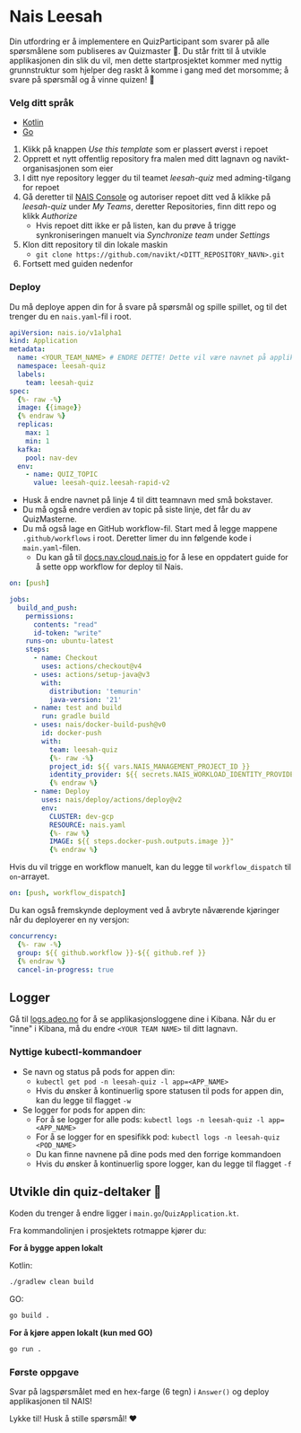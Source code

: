 # Nais Leesah

Din utfordring er å implementere en QuizParticipant som svarer på alle spørsmålene som 
publiseres av Quizmaster 🧙. Du står fritt til å utvikle applikasjonen din slik du vil, 
men dette startprosjektet kommer med nyttig grunnstruktur som hjelper deg raskt å komme i gang med 
det morsomme; å svare på spørsmål og å vinne quizen! 🎉

### Velg ditt språk

- [Kotlin](https://github.com/navikt/leesah-game-template)
- [Go](https://github.com/navikt/leesah-game-template-go)

1. Klikk på knappen _Use this template_ som er plassert øverst i repoet
2. Opprett et nytt offentlig repository fra malen med ditt lagnavn og navikt-organisasjonen som eier
3. I ditt nye repository legger du til teamet _leesah-quiz_ med adming-tilgang for repoet
4. Gå deretter til [NAIS Console](https://console.nav.cloud.nais.io/) og autoriser repoet ditt ved å klikke på _leesah-quiz_ under _My Teams_, deretter Repositories, finn ditt repo og klikk _Authorize_  
   - Hvis repoet ditt ikke er på listen, kan du prøve å trigge synkroniseringen manuelt via _Synchronize team_ under _Settings_
5. Klon ditt repository til din lokale maskin
   - `git clone https://github.com/navikt/<DITT_REPOSITORY_NAVN>.git`
6. Fortsett med guiden nedenfor

### Deploy
Du må deploye appen din for å svare på spørsmål og spille spillet, og til det trenger du en `nais.yaml`-fil i root.

```yaml
apiVersion: nais.io/v1alpha1
kind: Application
metadata:
  name: <YOUR_TEAM_NAME> # ENDRE DETTE! Dette vil være navnet på applikasjonen din
  namespace: leesah-quiz
  labels:
    team: leesah-quiz
spec:
  {%- raw -%}
  image: {{image}}
  {% endraw %}
  replicas:
    max: 1
    min: 1
  kafka:
    pool: nav-dev
  env:
    - name: QUIZ_TOPIC
      value: leesah-quiz.leesah-rapid-v2
```

- Husk å endre navnet på linje 4 til ditt teamnavn med små bokstaver.
- Du må også endre verdien av topic på siste linje, det får du av QuizMasterne.
- Du må også lage en GitHub workflow-fil. Start med å legge mappene `.github/workflows` i root. Deretter limer du inn følgende kode i `main.yaml`-filen. 
  - Du kan gå til [docs.nav.cloud.nais.io](https://doc.nav.cloud.nais.io/how-to-guides/github-action/) for å lese en oppdatert guide for å sette opp workflow for deploy til Nais.

```yaml
on: [push]

jobs:
  build_and_push:
    permissions:
      contents: "read"
      id-token: "write"
    runs-on: ubuntu-latest
    steps:
      - name: Checkout
        uses: actions/checkout@v4
      - uses: actions/setup-java@v3
        with:
          distribution: 'temurin'
          java-version: '21'
      - name: test and build
        run: gradle build
      - uses: nais/docker-build-push@v0
        id: docker-push
        with:
          team: leesah-quiz
          {%- raw -%}
          project_id: ${{ vars.NAIS_MANAGEMENT_PROJECT_ID }}
          identity_provider: ${{ secrets.NAIS_WORKLOAD_IDENTITY_PROVIDER }}
          {% endraw %}
      - name: Deploy
        uses: nais/deploy/actions/deploy@v2
        env:
          CLUSTER: dev-gcp
          RESOURCE: nais.yaml
          {%- raw %}
          IMAGE: ${{ steps.docker-push.outputs.image }}"
          {% endraw %}
```

Hvis du vil trigge en workflow manuelt, kan du legge til `workflow_dispatch` til `on`-arrayet.

```yaml
on: [push, workflow_dispatch]
```

Du kan også fremskynde deployment ved å avbryte nåværende kjøringer når du deployerer en ny versjon:

```yaml
concurrency:
  {%- raw -%}
  group: ${{ github.workflow }}-${{ github.ref }}
  {% endraw %}
  cancel-in-progress: true
```

## Logger️

Gå til [logs.adeo.no](https://logs.adeo.no/app/discover#/?_g=(filters:!(),refreshInterval:(pause:!t,value:60000),time:(from:now-90d%2Fd,to:now))&_a=(columns:!(level,message,envclass,application,pod),filters:!(),index:'96e648c0-980a-11e9-830a-e17bbd64b4db',interval:auto,query:(language:kuery,query:'application:%20%22<YOUR_TEAM_NAME>%22%20and%20%22QUESTION%22'),sort:!(!('@timestamp',desc)))) for å se applikasjonsloggene dine i Kibana.
Når du er "inne" i Kibana, må du endre `<YOUR TEAM NAME>` til ditt lagnavn.

### Nyttige kubectl-kommandoer

* Se navn og status på pods for appen din:
    * `kubectl get pod -n leesah-quiz -l app=<APP_NAME>`
    * Hvis du ønsker å kontinuerlig spore statusen til pods for appen din, kan du legge til flagget `-w`
* Se logger for pods for appen din:
    * For å se logger for alle pods: `kubectl logs -n leesah-quiz -l app=<APP_NAME>`
    * For å se logger for en spesifikk pod: `kubectl logs -n leesah-quiz <POD_NAME>`
    * Du kan finne navnene på dine pods med den forrige kommandoen
    * Hvis du ønsker å kontinuerlig spore logger, kan du legge til flagget `-f`

## Utvikle din quiz-deltaker 🤖

Koden du trenger å endre ligger i `main.go`/`QuizApplication.kt`.

Fra kommandolinjen i prosjektets rotmappe kjører du:

**For å bygge appen lokalt**

Kotlin:
```bash
./gradlew clean build
```

GO:
```bash
go build .
```

**For å kjøre appen lokalt (kun med GO)**
```bash
go run .
```

### Første oppgave

Svar på lagspørsmålet med en hex-farge (6 tegn) i `Answer()` og deploy applikasjonen til NAIS!

Lykke til! Husk å stille spørsmål! ❤️
